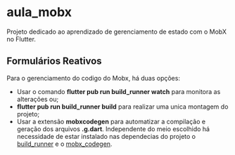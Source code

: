 # aula_mobx

Projeto dedicado ao aprendizado de gerenciamento de estado com o MobX no Flutter.

## Formulários Reativos

Para o gerenciamento do codigo do Mobx, há duas opções:
- Usar o comando **flutter pub run build_runner watch** para monitora as alterações ou;
- **flutter pub run build_runner build** para realizar uma unica montagem do projeto; 
- Usar a extensão **mobxcodegen** para automatizar a compilação e geração dos arquivos **.g.dart**.
Independente do meio escolhido há necessidade de estar instalado nas dependecias do projeto o [build_runner](https://pub.dev/packages/build_runner) e o [mobx_codegen](https://pub.dev/packages/mobx_codegen).



